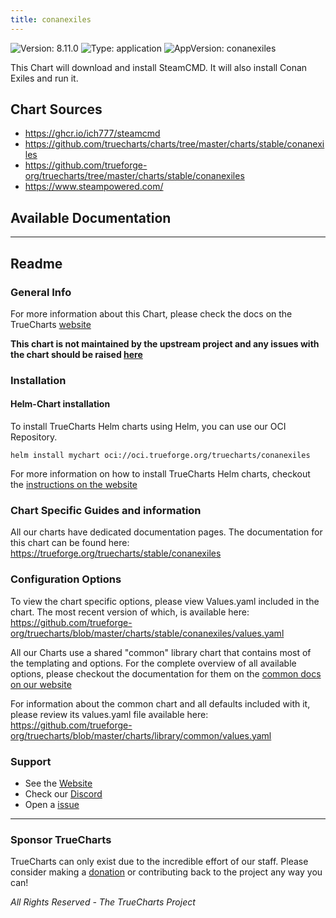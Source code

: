```yaml
---
title: conanexiles
---
```


![Version: 8.11.0](https://img.shields.io/badge/Version-8.11.0-informational?style=flat-square) ![Type: application](https://img.shields.io/badge/Type-application-informational?style=flat-square) ![AppVersion: conanexiles](https://img.shields.io/badge/AppVersion-conanexiles-informational?style=flat-square)

This Chart will download and install SteamCMD. It will also install Conan Exiles and run it.

## Chart Sources

- https://ghcr.io/ich777/steamcmd
- https://github.com/truecharts/charts/tree/master/charts/stable/conanexiles
- https://github.com/trueforge-org/truecharts/tree/master/charts/stable/conanexiles
- https://www.steampowered.com/

## Available Documentation



---

## Readme


### General Info

For more information about this Chart, please check the docs on the TrueCharts [website](https://trueforge.org/truecharts/stable/conanexiles)

**This chart is not maintained by the upstream project and any issues with the chart should be raised [here](https://github.com/trueforge-org/truecharts/issues/new/choose)**

### Installation

#### Helm-Chart installation

To install TrueCharts Helm charts using Helm, you can use our OCI Repository.

`helm install mychart oci://oci.trueforge.org/truecharts/conanexiles`

For more information on how to install TrueCharts Helm charts, checkout the [instructions on the website](https://trueforge.org/truecharts/guides/)

### Chart Specific Guides and information

All our charts have dedicated documentation pages.
The documentation for this chart can be found here:
https://trueforge.org/truecharts/stable/conanexiles

### Configuration Options

To view the chart specific options, please view Values.yaml included in the chart.
The most recent version of which, is available here: https://github.com/trueforge-org/truecharts/blob/master/charts/stable/conanexiles/values.yaml

All our Charts use a shared "common" library chart that contains most of the templating and options.
For the complete overview of all available options, please checkout the documentation for them on the [common docs on our website](https://trueforge.org/truecharts-common/)

For information about the common chart and all defaults included with it, please review its values.yaml file available here: https://github.com/trueforge-org/truecharts/blob/master/charts/library/common/values.yaml

### Support

- See the [Website](https://truecharts.org)
- Check our [Discord](https://discord.gg/tVsPTHWTtr)
- Open a [issue](https://github.com/trueforge-org/truecharts/issues/new/choose)

---

### Sponsor TrueCharts

TrueCharts can only exist due to the incredible effort of our staff.
Please consider making a [donation](https://trueforge.org/general/sponsor/) or contributing back to the project any way you can!

_All Rights Reserved - The TrueCharts Project_
